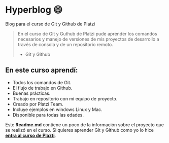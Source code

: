 # Hyperblog 😄
Blog para el curso de Git y Github de Platzi

>En el curso de Git y Guthub de Platzi pude aprender los comandos necesarios y manejo de versiones de mis proyectos de desarrollo a través de consola y de un repositorio remoto.
> - Git y Github 

## En este curso aprendí:
* Todos los comandos de Git.
* El flujo de trabajo en Github.
* Buenas prácticas.
* Trabajo en repositorio con mi equipo de proyecto.
* Creado por Platzi Team.
* Incluye ejemplos en windows Linux y Mac.
* Disponible para todas las edades. 

Este **Readme.md** contiene un poco de la información sobre el proyecto que se realizó en el curso. Si quieres aprender Git y Github como yo lo hice [**entra al curso de Plazti**](https://platzi.com/clases/git-github/ "entra al curso de Plazti").
